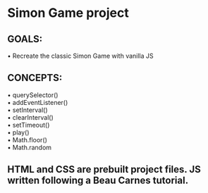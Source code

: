 # Simon Game project

## GOALS:

&#8226; Recreate the classic Simon Game with vanilla JS

## CONCEPTS:

&#8226; querySelector()<br>
&#8226; addEventListener()<br>
&#8226; setInterval()<br>
&#8226; clearInterval()<br>
&#8226; setTimeout()<br>
&#8226; play()<br>
&#8226; Math.floor()<br>
&#8226; Math.random

## HTML and CSS are prebuilt project files. JS written following a Beau Carnes tutorial.
